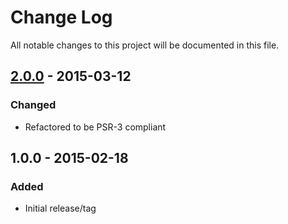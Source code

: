 # Change Log
All notable changes to this project will be documented in this file.

## [2.0.0] - 2015-03-12
### Changed
- Refactored to be PSR-3 compliant

## 1.0.0 - 2015-02-18
### Added
- Initial release/tag

[2.0.0]: https://github.com/eBayEnterprise/magento-log/compare/2.0.0...1.0.0